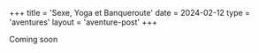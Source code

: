 +++
title = 'Sexe, Yoga et Banqueroute'
date = 2024-02-12
type = 'aventures'
layout = 'aventure-post'
+++

Coming soon
